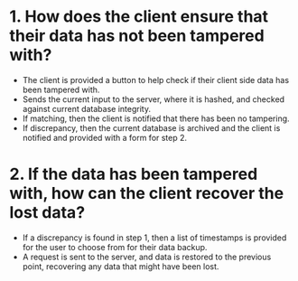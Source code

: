 # 1. How does the client ensure that their data has not been tampered with?

- The client is provided a button to help check if their client side data has been tampered with.
- Sends the current input to the server, where it is hashed, and checked against current database integrity.
- If matching, then the client is notified that there has been no tampering.
- If discrepancy, then the current database is archived and the client is notified and provided with a form for step 2.

# 2. If the data has been tampered with, how can the client recover the lost data?

- If a discrepancy is found in step 1, then a list of timestamps is provided for the user to choose from for their data backup.
- A request is sent to the server, and data is restored to the previous point, recovering any data that might have been lost.
